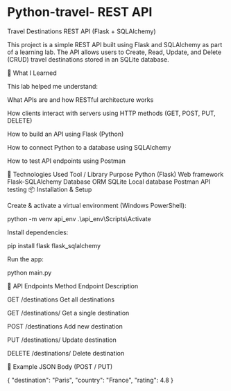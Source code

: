 # Python-travel- REST API
Travel Destinations REST API (Flask + SQLAlchemy)

This project is a simple REST API built using Flask and SQLAlchemy as part of a learning lab.
The API allows users to Create, Read, Update, and Delete (CRUD) travel destinations stored in an SQLite database.

🧠 What I Learned

This lab helped me understand:

What APIs are and how RESTful architecture works

How clients interact with servers using HTTP methods (GET, POST, PUT, DELETE)

How to build an API using Flask (Python)

How to connect Python to a database using SQLAlchemy

How to test API endpoints using Postman

🚀 Technologies Used
Tool / Library	Purpose
Python (Flask)	Web framework
Flask-SQLAlchemy	Database ORM
SQLite	Local database
Postman	API testing
📦 Installation & Setup

Create & activate a virtual environment (Windows PowerShell):

python -m venv api_env
.\api_env\Scripts\Activate


Install dependencies:

pip install flask flask_sqlalchemy

Run the app:

python main.py

🔌 API Endpoints
Method	Endpoint	Description

GET	/destinations	Get all destinations

GET	/destinations/<id>	Get a single destination

POST	/destinations	Add new destination

PUT	/destinations/<id>	Update destination

DELETE	/destinations/<id>	Delete destination


🧪 Example JSON Body (POST / PUT)

{
  "destination": "Paris",
  "country": "France",
  "rating": 4.8
}
